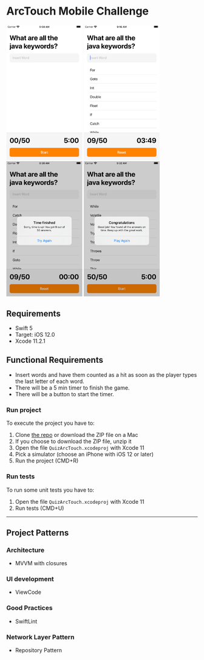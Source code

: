 # ArcTouch  Mobile Challenge

<p float="left">
  <img src="/screenshots/1.png" width="200" />
  <img src="/screenshots/5.png" width="200" /> 
  <img src="/screenshots/6.png" width="200" />
  <img src="/screenshots/7.png" width="200" />
</p>

## Requirements
- Swift 5
- Target: iOS 12.0
- Xcode 11.2.1

## Functional Requirements

- Insert words and have them counted as a hit as soon as the player types the last letter of each word.
- There will be a 5 min timer to finish the game.
- There will be a button to start the timer.

### Run project
To execute the project you have to:

1. Clone [the repo](https://github.com/LevyCristian/ArcTouchChallenge) or download the ZIP file on a Mac
1. If you choose to download the ZIP file, unzip it
1. Open the file `QuizArcTouch.xcodeproj` with Xcode 11
1. Pick a simulator (choose an iPhone with iOS 12 or later)
1. Run the project (CMD+R)

### Run tests
To run some unit tests you have to:

1. Open the file `QuizArcTouch.xcodeproj` with Xcode 11
1. Run tests (CMD+U)

---

## Project Patterns

### Architecture 
- MVVM with closures 

### UI development
- ViewCode

### Good Practices
- SwiftLint

### Network Layer Pattern
- Repository Pattern
